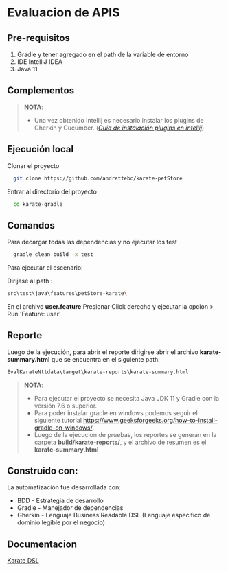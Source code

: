 # Evaluacion de APIS

## Pre-requisitos

1. Gradle y tener agregado en el path de la variable de entorno
2. IDE IntelliJ IDEA
3. Java 11

## Complementos

> **NOTA**:
> * Una vez obtenido Intellij es necesario instalar los plugins de Gherkin y Cucumber. (*[Guia de instalación plugins en intellij](https://www.jetbrains.com/help/idea/managing-plugins.html)*)
>

## Ejecución local

Clonar el proyecto

```bash
  git clone https://github.com/andrettebc/karate-petStore
```
Entrar al directorio del proyecto

```bash
  cd karate-gradle
```
## Comandos

Para decargar todas las dependencias y no ejecutar los test
```bash
  gradle clean build -x test 
```

Para ejecutar el escenario:

Dirijase al path :
```bash
src\test\java\features\petStore-karate\
```
En el archivo **user.feature** Presionar Click derecho y ejecutar la opcion > Run 'Feature: user'


## Reporte
Luego de la ejecución, para abrir el reporte dirigirse abrir el archivo **karate-summary.html** que se encuentra en el siguiente path:
```bash
EvalKarateNttdata\target\karate-reports\karate-summary.html
```


> **NOTA**:
> * Para ejecutar el proyecto se necesita Java JDK 11 y Gradle con la versión 7.6 o superior.
> * Para poder instalar gradle en windows podemos seguir el siguiente tutorial https://www.geeksforgeeks.org/how-to-install-gradle-on-windows/.
> * Luego de la ejecucion de pruebas, los reportes se generan en la carpeta **build/karate-reports/**, y el archivo de resumen es el **karate-summary.html**

## Construido con:
La automatización fue desarrollada con:

* BDD - Estrategia de desarrollo
* Gradle - Manejador de dependencias
* Gherkin - Lenguaje Business Readable DSL (Lenguaje especifico de dominio legible por el negocio)

## Documentacion

[Karate DSL](https://github.com/karatelabs/karate)

